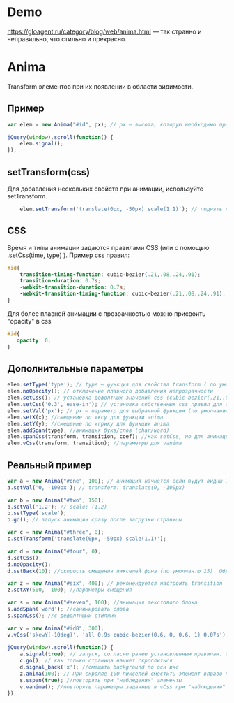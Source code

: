 # Demo
https://gloagent.ru/category/blog/web/anima.html — так странно и неправильно, что стильно и прекрасно.
# Anima
Transform элементов при их появлении в области видимости.
## Пример
```javascript
var elem = new Anima("#id", px); // px — высота, которую необходимо проскролить для начала анимации
```
```javascript
jQuery(window).scroll(function() {
    elem.signal();
});
```
## setTransform(css)
Для добавления нескольких свойств при анимации, используйте setTransform.
```javascript
    elem.setTransform('translate(0px, -50px) scale(1.1)'); // поднять и увеличить элемент
```
## CSS
Время и типы анимации задаются правилами CSS (или с помощью .setCss(time, type) ). Пример css правил:
```css
#id{
    transition-timing-function: cubic-bezier(.21,.08,.24,.91);
    transition-duration: 0.7s;
    -webkit-transition-duration: 0.7s;
    -webkit-transition-timing-function: cubic-bezier(.21,.08,.24,.91);
}
```
Для более плавной анимации с прозрачностью можно присвоить "opacity" в css
```css
#id{
   opacity: 0;
}
```
## Дополнительные параметры
```javascript
elem.setType('type'); // type — функция для свойства transform ( по умолчанию "translate" )
elem.noOpacity(); // отключение плавного добавления непрозрачности
elem.setCss(); // установка дефолтных значений css (cubic-bezier(.21,.08,.24,.91) продолжительностью 0.7 сек)
elem.setCss('0.3','ease-in'); // установка собственных css правил для анимации
elem.setVal('px'); // px — параметр для выбранной функции (по умолчанию "0, -50px")
elem.setX(x); //смещение по иксу для функции anima
elem.setY(y); //смещение по игрику для функции anima
elem.addSpan(type); //анимация букв/слов (char/word)
elem.spanCss(transform, transition, coef); //как setCss, но для анимации букв. Coef — плавность изменения времени (рекомендуемые параметры 5-10)
elem.vCss(transform, transition); //параметры для vanima
```
## Реальный пример
```javascript
var a = new Anima("#one", 100); // анимация начнется если будут видны 100px от #one
a.setVal('0, -100px'); // transform: translate(0, -100px)

var b = new Anima("#two", 150);
b.setVal('1.2'); // scale: (1.2)
b.setType('scale');
b.go(); // запуск анимации сразу после загрузки страницы

var c = new Anima("#three", 0);
c.setTransform('translate(0px, -50px) scale(1.1)');

var d = new Anima("#four", 0); 
d.setCss();
d.noOpacity();
d.setBack(10); //скорость смещения пикселей фона (по умолчантю 15). Обратите внимание на швы фона.

var z = new Anima("#six", 400); // рекомендуется настроить transition
z.setXY(500, -100); //параметры смещения

var s = new Anima("#seven", 100); //анимация текстового блока
s.addSpan('word'); //санимировать слова
s.spanCss(); //с дефолтными стилями

var v = new Anima("#id8", 300); 
v.vCss('skewY(-10deg)', 'all 0.9s cubic-bezier(0.6, 0, 0.6, 1) 0.07s');
	
jQuery(window).scroll(function() {
    a.signal(true); // запуск, согласно ранее установленным правилам. С параметром true — повторять при "наблюдении" элементы
    c.go(); // как только страница начнет скроллиться
    d.signal_back('x'); //смещать background по оси икс
    z.anima(100); // При скролле 100 пикселей сместить элемент вправо на 500пх и вверх на 100пх
    s.sspan(true); //повторять при "наблюдении" элементы
    v.vanima(); //повторять параметры заданные в vCss при "наблюдении" элемента
});
```
